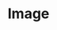 ---
title: Image
tags: ["image", "picture", "photo", "graphic", "visual", "illustration", "art"]
icon: image
svg: '<svg xmlns="http://www.w3.org/2000/svg" width="24" height="24" fill="none" viewBox="0 0 24 24" stroke-width="1.5" stroke-linecap="round" stroke-linejoin="round" stroke="currentColor"><path d="M6.5 8a2 2 0 1 0 4 0 2 2 0 0 0-4 0m14.427 1.99c-6.61-.908-12.31 4-11.927 10.51"/><path d="M3 13.066c2.78-.385 5.275.958 6.624 3.1"/><path d="M3 12c0-4.243 0-6.364 1.318-7.682C5.636 3 7.758 3 12 3c4.243 0 6.364 0 7.682 1.318C21 5.636 21 7.758 21 12c0 4.243 0 6.364-1.318 7.682C18.364 21 16.242 21 12 21c-4.243 0-6.364 0-7.682-1.318C3 18.364 3 16.242 3 12"/></svg>'
---